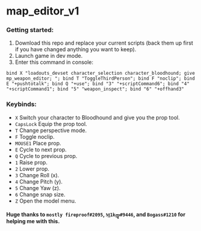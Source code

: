 # map_editor_v1

### Getting started:
1. Download this repo and replace your current scripts (back them up first if you have changed anything you want to keep).
2. Launch game in dev mode.
3. Enter this command in console:

`bind X "loadouts_devset character_selection character_bloodhound; give mp_weapon_editor; "; bind T "ToggleThirdPerson"; bind F "noclip"; bind E "+pushtotalk"; bind Q "+use"; bind "3" "+scriptCommand6"; bind "4" "+scriptCommand1"; bind "5" "weapon_inspect"; bind "6" "+offhand3"`

### Keybinds:
* `X` Switch your character to Bloodhound and give you the prop tool.
* `CapsLock` Equip the prop tool.
* `T` Change perspective mode.
* `F` Toggle noclip.
* `MOUSE1` Place prop.
* `E` Cycle to next prop.
* `Q` Cycle to previous prop.
* `1` Raise prop.
* `2` Lower prop.
* `3` Change Roll (x).
* `4` Change Pitch (y).
* `5` Change Yaw (z).
* `6` Change snap size.
* `Z` Open the model menu.

#### Huge thanks to `mostly fireproof#2095`, `M͢1ke̵̲ͅp̴͖̙̞#9446`, and `Bogass#1210` for helping me with this.
